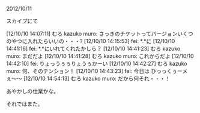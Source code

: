 2012/10/11


スカイプにて


[12/10/10 14:07:11] むろ kazuko muro: さっきのチケットってバージョンいくつのやつに入れたらいいの・・・?
[12/10/10 14:15:53] fei: *.*に
[12/10/10 14:41:16] fei: *.*にいれてくれたかしら？
[12/10/10 14:41:23] むろ kazuko muro: まだだよ
[12/10/10 14:41:28] むろ kazuko muro: これからだよ
[12/10/10 14:42:10] fei: りょっうぅぅりょうぅかーい
[12/10/10 14:42:27] むろ kazuko muro: 何、そのテンション！
[12/10/10 14:43:23] fei: 今日は ひっっくぅーメぇ〜〜
[12/10/10 14:54:13] むろ kazuko muro: だから何それ・・・！


あやかしの仕業かな。



それではまた。
